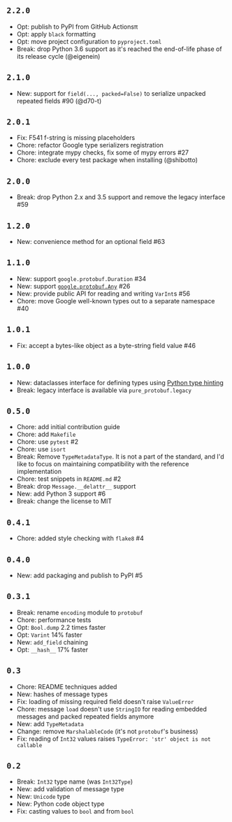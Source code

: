 ## `2.2.0`

- Opt: publish to PyPI from GitHub Actionsπ
- Opt: apply `black` formatting
- Opt: move project configuration to `pyproject.toml`
- Break: drop Python 3.6 support as it's reached the end-of-life phase of its release cycle (@eigenein)

## `2.1.0`

- New: support for `field(..., packed=False)` to serialize unpacked repeated fields #90 (@d70-t)

## `2.0.1`

- Fix: F541 f-string is missing placeholders
- Chore: refactor Google type serializers registration
- Chore: integrate mypy checks, fix some of mypy errors #27
- Chore: exclude every test package when installing (@shibotto)

## `2.0.0`

- Break: drop Python 2.x and 3.5 support and remove the legacy interface #59

## `1.2.0`

- New: convenience method for an optional field #63

## `1.1.0`

- New: support `google.protobuf.Duration` #34
- New: support [`google.protobuf.Any`](https://developers.google.com/protocol-buffers/docs/proto3#any)  #26
- New: provide public API for reading and writing `VarInt`s #56
- Chore: move Google well-known types out to a separate namespace #40

## `1.0.1`

- Fix: accept a bytes-like object as a byte-string field value #46

## `1.0.0`

- New: dataclasses interface for defining types using [Python type hinting](https://www.python.org/dev/peps/pep-0484/)
- Break: legacy interface is available via `pure_protobuf.legacy`

## `0.5.0`

- Chore: add initial contribution guide
- Chore: add `Makefile`
- Chore: use `pytest` #2
- Chore: use `isort`
- Break: Remove `TypeMetadataType`. It is not a part of the standard, and I'd like to focus on maintaining compatibility with the reference implementation
- Chore: test snippets in `README.md` #2
- Break: drop `Message.__delattr__` support
- New: add Python 3 support #6
- Break: change the license to MIT

## `0.4.1`

- Chore: added style checking with `flake8` #4

## `0.4.0`

- New: add packaging and publish to PyPI #5

## `0.3.1`

- Break: rename `encoding` module to `protobuf`
- Chore: performance tests
- Opt: `Bool.dump` 2.2 times faster
- Opt: `Varint` 14% faster
- New: `add_field` chaining
- Opt: `__hash__` 17% faster

## `0.3`

- Chore: README techniques added
- New: hashes of message types
- Fix: loading of missing required field doesn't raise `ValueError`
- Chore: message `load` doesn't use `StringIO` for reading embedded messages and packed repeated fields anymore
- New: add `TypeMetadata`
- Change: remove `MarshalableCode` (it's not `protobuf`'s business)
- Fix: reading of `Int32` values raises `TypeError: 'str' object is not callable`

## `0.2`

- Break: `Int32` type name (was `Int32Type`)
- New: add validation of message type
- New: `Unicode` type
- New: Python code object type
- Fix: casting values to `bool` and from `bool`
